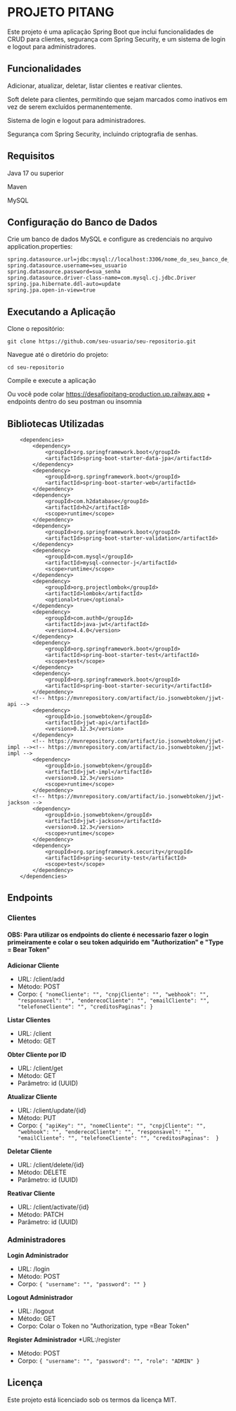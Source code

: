 # PROJETO PITANG

Este projeto é uma aplicação Spring Boot que inclui funcionalidades de CRUD para clientes, segurança com Spring Security, e um sistema de login e logout para administradores.

## Funcionalidades

Adicionar, atualizar, deletar, listar clientes e reativar clientes.

Soft delete para clientes, permitindo que sejam marcados como inativos em vez de serem excluídos permanentemente.

Sistema de login e logout para administradores.

Segurança com Spring Security, incluindo criptografia de senhas.

## Requisitos

Java 17 ou superior

Maven

MySQL

## Configuração do Banco de Dados

Crie um banco de dados MySQL e configure as credenciais no arquivo application.properties:

```
spring.datasource.url=jdbc:mysql://localhost:3306/nome_do_seu_banco_de_dados
spring.datasource.username=seu_usuario
spring.datasource.password=sua_senha
spring.datasource.driver-class-name=com.mysql.cj.jdbc.Driver
spring.jpa.hibernate.ddl-auto=update
spring.jpa.open-in-view=true
```

## Executando a Aplicação

Clone o repositório:

```
git clone https://github.com/seu-usuario/seu-repositorio.git
```

Navegue até o diretório do projeto:

```
cd seu-repositorio
```

Compile e execute a aplicação

Ou você pode colar https://desafiopitang-production.up.railway.app + endpoints dentro do seu postman ou insomnia

## Bibliotecas Utilizadas

```
	<dependencies>
		<dependency>
			<groupId>org.springframework.boot</groupId>
			<artifactId>spring-boot-starter-data-jpa</artifactId>
		</dependency>
		<dependency>
			<groupId>org.springframework.boot</groupId>
			<artifactId>spring-boot-starter-web</artifactId>
		</dependency>
		<dependency>
			<groupId>com.h2database</groupId>
			<artifactId>h2</artifactId>
			<scope>runtime</scope>
		</dependency>
		<dependency>
			<groupId>org.springframework.boot</groupId>
			<artifactId>spring-boot-starter-validation</artifactId>
		</dependency>
		<dependency>
			<groupId>com.mysql</groupId>
			<artifactId>mysql-connector-j</artifactId>
			<scope>runtime</scope>
		</dependency>
		<dependency>
			<groupId>org.projectlombok</groupId>
			<artifactId>lombok</artifactId>
			<optional>true</optional>
		</dependency>
		<dependency>
			<groupId>com.auth0</groupId>
			<artifactId>java-jwt</artifactId>
			<version>4.4.0</version>
		</dependency>
		<dependency>
			<groupId>org.springframework.boot</groupId>
			<artifactId>spring-boot-starter-test</artifactId>
			<scope>test</scope>
		</dependency>
		<dependency>
			<groupId>org.springframework.boot</groupId>
			<artifactId>spring-boot-starter-security</artifactId>
		</dependency>
		<!-- https://mvnrepository.com/artifact/io.jsonwebtoken/jjwt-api -->
		<dependency>
			<groupId>io.jsonwebtoken</groupId>
			<artifactId>jjwt-api</artifactId>
			<version>0.12.3</version>
		</dependency>
		<!-- https://mvnrepository.com/artifact/io.jsonwebtoken/jjwt-impl --><!-- https://mvnrepository.com/artifact/io.jsonwebtoken/jjwt-impl -->
		<dependency>
			<groupId>io.jsonwebtoken</groupId>
			<artifactId>jjwt-impl</artifactId>
			<version>0.12.3</version>
			<scope>runtime</scope>
		</dependency>
		<!-- https://mvnrepository.com/artifact/io.jsonwebtoken/jjwt-jackson -->
		<dependency>
			<groupId>io.jsonwebtoken</groupId>
			<artifactId>jjwt-jackson</artifactId>
			<version>0.12.3</version>
			<scope>runtime</scope>
		</dependency>
		<dependency>
			<groupId>org.springframework.security</groupId>
			<artifactId>spring-security-test</artifactId>
			<scope>test</scope>
		</dependency>
	</dependencies>
```
## Endpoints

### Clientes 

#### OBS: Para utilizar os endpoints do cliente é necessario fazer o login primeiramente e colar o seu token adquirido em "Authorization" e "Type = Bear Token"

**Adicionar Cliente**

* URL: /client/add
* Método: POST
* Corpo: ```{
        "nomeCliente": "",
        "cnpjCliente": "",
        "webhook": "",
  	"responsavel": "",
        "enderecoCliente": "",
        "emailCliente": "",
        "telefoneCliente": "",
        "creditosPaginas":
} ```

**Listar Clientes**

* URL: /client
* Método: GET

**Obter Cliente por ID**

* URL: /client/get
* Método: GET
* Parâmetro: id (UUID)

**Atualizar Cliente**

* URL: /client/update/{id}
* Método: PUT
* Corpo: ```{
        "apiKey": "",
        "nomeCliente": "",
        "cnpjCliente": "",
        "webhook": "",
        "enderecoCliente": "",
  	"responsavel": "",
        "emailCliente": "",
        "telefoneCliente": "",
        "creditosPaginas": 
}```

**Deletar Cliente**

* URL: /client/delete/{id}
* Método: DELETE
* Parâmetro: id (UUID)

**Reativar Cliente** 

* URL: /client/activate/{id}
* Método: PATCH
* Parâmetro: id (UUID)

### Administradores

**Login Administrador**

* URL: /login
* Método: POST
* Corpo: ```{
    "username": "",
    "password": ""
} ```

**Logout Administrador**

* URL: /logout
* Método: GET
* Corpo: Colar o Token no "Authorization, type =Bear Token"

**Register Administrador**
*URL:/register
* Método: POST
* Corpo: ```{
    "username": "",
    "password": "",
    "role": "ADMIN"
} ```
  
## Licença

Este projeto está licenciado sob os termos da licença MIT.
